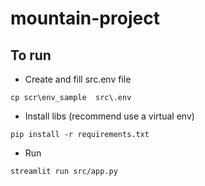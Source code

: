 # mountain-project

## To run

* Create and fill src\.env file
  
  
```shell
cp scr\env_sample  src\.env
```

* Install libs (recommend use a virtual env)
  
```shell
pip install -r requirements.txt
```

* Run
  
```shell
streamlit run src/app.py
```
